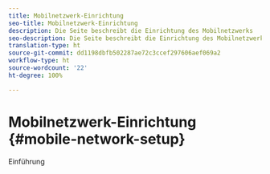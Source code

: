 ```yaml
---
title: Mobilnetzwerk-Einrichtung
seo-title: Mobilnetzwerk-Einrichtung
description: Die Seite beschreibt die Einrichtung des Mobilnetzwerks
seo-description: Die Seite beschreibt die Einrichtung des Mobilnetzwerks
translation-type: ht
source-git-commit: dd1198dbfb502287ae72c3ccef297606aef069a2
workflow-type: ht
source-wordcount: '22'
ht-degree: 100%

---
```



# Mobilnetzwerk-Einrichtung {#mobile-network-setup}

Einführung

